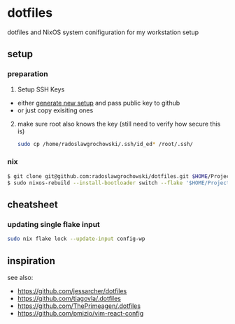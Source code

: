 # dotfiles

dotfiles and NixOS system conifiguration for my workstation setup

## setup

### preparation

1. Setup SSH Keys

- either [generate new setup](https://docs.github.com/en/authentication/connecting-to-github-with-ssh/generating-a-new-ssh-key-and-adding-it-to-the-ssh-agent)
  and pass public key to github
- or just copy exisiting ones

2. make sure root also knows the key
   (still need to verify how secure this is)
   ```sh
   sudo cp /home/radoslawgrochowski/.ssh/id_ed* /root/.ssh/
   ```

### nix

```sh
$ git clone git@github.com:radoslawgrochowski/dotfiles.git $HOME/Projects/dotfiles
$ sudo nixos-rebuild --install-bootloader switch --flake '$HOME/Projects/dotfiles#radoslawgrochowski-desktop'
```

## cheatsheet

### updating single flake input

```sh
sudo nix flake lock --update-input config-wp
```

## inspiration

see also:

- https://github.com/jessarcher/dotfiles
- https://github.com/tiagovla/.dotfiles
- https://github.com/ThePrimeagen/.dotfiles
- https://github.com/pmizio/vim-react-config
